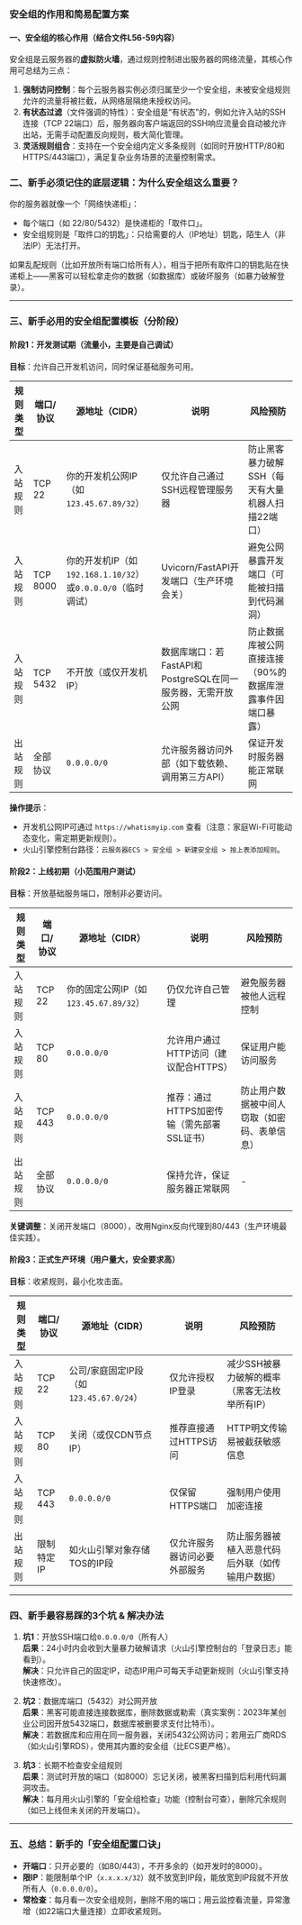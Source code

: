 

          
### 安全组的作用和简易配置方案

#### 一、安全组的核心作用（结合文件L56-59内容）
安全组是云服务器的**虚拟防火墙**，通过规则控制进出服务器的网络流量，其核心作用可总结为三点：
1. **强制访问控制**：每个云服务器实例必须归属至少一个安全组，未被安全组规则允许的流量将被拦截，从网络层隔绝未授权访问。
2. **有状态过滤**（文件强调的特性）：安全组是“有状态”的，例如允许入站的SSH连接（TCP 22端口）后，服务器向客户端返回的SSH响应流量会自动被允许出站，无需手动配置反向规则，极大简化管理。
3. **灵活规则组合**：支持在一个安全组内定义多条规则（如同时开放HTTP/80和HTTPS/443端口），满足复杂业务场景的流量控制需求。

### 二、新手必须记住的底层逻辑：为什么安全组这么重要？
你的服务器就像一个「网络快递柜」：  
- 每个端口（如 22/80/5432）是快递柜的「取件口」。  
- 安全组规则是「取件口的钥匙」：只给需要的人（IP地址）钥匙，陌生人（非法IP）无法打开。  

如果乱配规则（比如开放所有端口给所有人），相当于把所有取件口的钥匙贴在快递柜上——黑客可以轻松拿走你的数据（如数据库）或破坏服务（如暴力破解登录）。

---

### 三、新手必用的安全组配置模板（分阶段）
#### 阶段1：开发测试期（流量小，主要是自己调试）
**目标**：允许自己开发机访问，同时保证基础服务可用。  

| 规则类型 | 端口/协议 | 源地址（CIDR） | 说明 | 风险预防 |
|----------|-----------|----------------|------|----------|
| 入站规则 | TCP 22    | 你的开发机公网IP（如`123.45.67.89/32`） | 仅允许自己通过SSH远程管理服务器 | 防止黑客暴力破解SSH（每天有大量机器人扫描22端口） |
| 入站规则 | TCP 8000  | 你的开发机IP（如`192.168.1.10/32`）或`0.0.0.0/0`（临时调试） | Uvicorn/FastAPI开发端口（生产环境会关） | 避免公网暴露开发端口（可能被扫描到代码漏洞） |
| 入站规则 | TCP 5432  | 不开放（或仅开发机IP） | 数据库端口：若FastAPI和PostgreSQL在同一服务器，无需开放公网 | 防止数据库被公网直接连接（90%的数据库泄露事件因端口暴露） |
| 出站规则 | 全部协议  | `0.0.0.0/0`    | 允许服务器访问外部（如下载依赖、调用第三方API） | 保证开发时服务器能正常联网 |

**操作提示**：  
- 开发机公网IP可通过 `https://whatismyip.com` 查看（注意：家庭Wi-Fi可能动态变化，需定期更新规则）。  
- 火山引擎控制台路径：`云服务器ECS > 安全组 > 新建安全组 > 按上表添加规则`。

#### 阶段2：上线初期（小范围用户测试）
**目标**：开放基础服务端口，限制非必要访问。  

| 规则类型 | 端口/协议 | 源地址（CIDR） | 说明 | 风险预防 |
|----------|-----------|----------------|------|----------|
| 入站规则 | TCP 22    | 你的固定公网IP（如`123.45.67.89/32`） | 仍仅允许自己管理 | 避免服务器被他人远程控制 |
| 入站规则 | TCP 80    | `0.0.0.0/0`    | 允许用户通过HTTP访问（建议配合HTTPS） | 保证用户能访问服务 |
| 入站规则 | TCP 443   | `0.0.0.0/0`    | 推荐：通过HTTPS加密传输（需先部署SSL证书） | 防止用户数据被中间人窃取（如密码、表单信息） |
| 出站规则 | 全部协议  | `0.0.0.0/0`    | 保持允许，保证服务器正常联网 | - |

**关键调整**：关闭开发端口（8000），改用Nginx反向代理到80/443（生产环境最佳实践）。

#### 阶段3：正式生产环境（用户量大，安全要求高）
**目标**：收紧规则，最小化攻击面。  

| 规则类型 | 端口/协议 | 源地址（CIDR） | 说明 | 风险预防 |
|----------|-----------|----------------|------|----------|
| 入站规则 | TCP 22    | 公司/家庭固定IP段（如`123.45.67.0/24`） | 仅允许授权IP登录 | 减少SSH被暴力破解的概率（黑客无法枚举所有IP） |
| 入站规则 | TCP 80    | 关闭（或仅CDN节点IP） | 推荐直接通过HTTPS访问 | HTTP明文传输易被截获敏感信息 |
| 入站规则 | TCP 443   | `0.0.0.0/0`    | 仅保留HTTPS端口 | 强制用户使用加密连接 |
| 出站规则 | 限制特定IP | 如火山引擎对象存储TOS的IP段 | 仅允许服务器访问必要外部服务 | 防止服务器被植入恶意代码后外联（如传输用户数据） |

---

### 四、新手最容易踩的3个坑 & 解决办法
1. **坑1**：开放SSH端口给`0.0.0.0/0`（所有人）  
   **后果**：24小时内会收到大量暴力破解请求（火山引擎控制台的「登录日志」能看到）。  
   **解决**：只允许自己的固定IP，动态IP用户可每天手动更新规则（火山引擎支持快速修改）。

2. **坑2**：数据库端口（5432）对公网开放  
   **后果**：黑客可能直接连接数据库，删除数据或勒索（真实案例：2023年某创业公司因开放5432端口，数据库被删要求支付比特币）。  
   **解决**：若数据库和应用在同一服务器，关闭5432公网访问；若用云厂商RDS（如火山引擎RDS），使用其内置的安全组（比ECS更严格）。

3. **坑3**：长期不检查安全组规则  
   **后果**：测试时开放的端口（如8000）忘记关闭，被黑客扫描到后利用代码漏洞攻击。  
   **解决**：每月用火山引擎的「安全组检查」功能（控制台可查），删除冗余规则（如已上线但未关闭的开发端口）。

---

### 五、总结：新手的「安全组配置口诀」
- **开端口**：只开必要的（如80/443），不开多余的（如开发时的8000）。  
- **限IP**：能限制单个IP（`x.x.x.x/32`）就不放宽到IP段，能放宽到IP段就不开放所有人（`0.0.0.0/0`）。  
- **常检查**：每月看一次安全组规则，删除不用的端口；用云监控看流量，异常激增（如22端口大量连接）立即收紧规则。  
